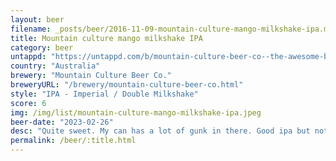 ```yaml
---
layout: beer
filename: _posts/beer/2016-11-09-mountain-culture-mango-milkshake-ipa.md
title: Mountain culture mango milkshake IPA
category: beer
untappd: "https://untappd.com/b/mountain-culture-beer-co--the-awesome-beer/4816310"
country: "Australia"
brewery: "Mountain Culture Beer Co."
breweryURL: "/brewery/mountain-culture-beer-co.html"
style: "IPA - Imperial / Double Milkshake"
score: 6
img: /img/list/mountain-culture-mango-milkshake-ipa.jpeg
beer-date: "2023-02-26"
desc: "Quite sweet. My can has a lot of gunk in there. Good ipa but not great"
permalink: /beer/:title.html
---
```

